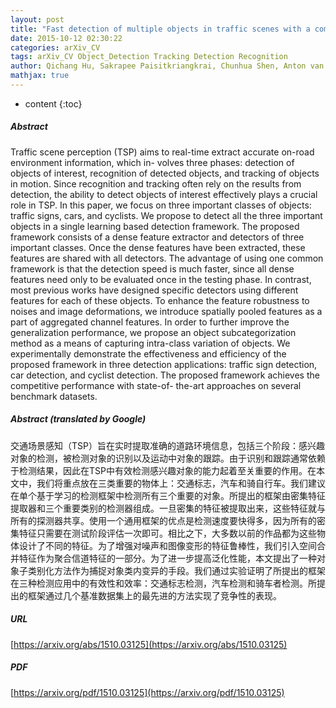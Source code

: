 ```yaml
---
layout: post
title: "Fast detection of multiple objects in traffic scenes with a common detection framework"
date: 2015-10-12 02:30:22
categories: arXiv_CV
tags: arXiv_CV Object_Detection Tracking Detection Recognition
author: Qichang Hu, Sakrapee Paisitkriangkrai, Chunhua Shen, Anton van den Hengel, Fatih Porikli
mathjax: true
---
```


* content
{:toc}

##### Abstract
Traffic scene perception (TSP) aims to real-time extract accurate on-road environment information, which in- volves three phases: detection of objects of interest, recognition of detected objects, and tracking of objects in motion. Since recognition and tracking often rely on the results from detection, the ability to detect objects of interest effectively plays a crucial role in TSP. In this paper, we focus on three important classes of objects: traffic signs, cars, and cyclists. We propose to detect all the three important objects in a single learning based detection framework. The proposed framework consists of a dense feature extractor and detectors of three important classes. Once the dense features have been extracted, these features are shared with all detectors. The advantage of using one common framework is that the detection speed is much faster, since all dense features need only to be evaluated once in the testing phase. In contrast, most previous works have designed specific detectors using different features for each of these objects. To enhance the feature robustness to noises and image deformations, we introduce spatially pooled features as a part of aggregated channel features. In order to further improve the generalization performance, we propose an object subcategorization method as a means of capturing intra-class variation of objects. We experimentally demonstrate the effectiveness and efficiency of the proposed framework in three detection applications: traffic sign detection, car detection, and cyclist detection. The proposed framework achieves the competitive performance with state-of- the-art approaches on several benchmark datasets.

##### Abstract (translated by Google)
交通场景感知（TSP）旨在实时提取准确的道路环境信息，包括三个阶段：感兴趣对象的检测，被检测对象的识别以及运动中对象的跟踪。由于识别和跟踪通常依赖于检测结果，因此在TSP中有效检测感兴趣对象的能力起着至关重要的作用。在本文中，我们将重点放在三类重要的物体上：交通标志，汽车和骑自行车。我们建议在单个基于学习的检测框架中检测所有三个重要的对象。所提出的框架由密集特征提取器和三个重要类别的检测器组成。一旦密集的特征被提取出来，这些特征就与所有的探测器共享。使用一个通用框架的优点是检测速度要快得多，因为所有的密集特征只需要在测试阶段评估一次即可。相比之下，大多数以前的作品都为这些物体设计了不同的特征。为了增强对噪声和图像变形的特征鲁棒性，我们引入空间合并特征作为聚合信道特征的一部分。为了进一步提高泛化性能，本文提出了一种对象子类别化方法作为捕捉对象类内变异的手段。我们通过实验证明了所提出的框架在三种检测应用中的有效性和效率：交通标志检测，汽车检测和骑车者检测。所提出的框架通过几个基准数据集上的最先进的方法实现了竞争性的表现。

##### URL
[https://arxiv.org/abs/1510.03125](https://arxiv.org/abs/1510.03125)

##### PDF
[https://arxiv.org/pdf/1510.03125](https://arxiv.org/pdf/1510.03125)

